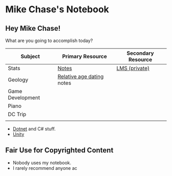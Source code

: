 # Mike Chase's Notebook

## Hey Mike Chase!

What are you going to accomplish today?

| Subject          | Primary Resource                              | Secondary Resource                                                                                                                                                    |
| ---------------- | --------------------------------------------- | --------------------------------------------------------------------------------------------------------------------------------------------------------------------- |
| Stats            | [Notes](math/statistics-with-r/)              | [LMS (private)](https://connect.mheducation.com/connect/login/index.htm?\&isSessionTimeout=true\&navclick=true\&node=us-east-1b-connect-app-prod-17-214.mhecloud.com) |
| Geology          | [Relative age dating](broken-reference) notes |                                                                                                                                                                       |
| Game Development |                                               |                                                                                                                                                                       |
| Piano            |                                               |                                                                                                                                                                       |
| DC Trip          |                                               |                                                                                                                                                                       |
|                  |                                               |                                                                                                                                                                       |

* [Dotnet](computer-science/languages-and-architectures/c-1/) and C# stuff.
* [Unity](computer-science/game-development/event-driven-programming/unity-basics.md)



## Fair Use for Copyrighted Content

* Nobody uses my notebook.
* I rarely recommend anyone ac
